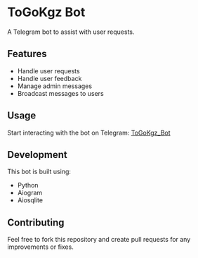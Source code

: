 # ToGoKgz Bot

A Telegram bot to assist with user requests.

## Features
- Handle user requests
- Handle user feedback
- Manage admin messages
- Broadcast messages to users

## Usage
Start interacting with the bot on Telegram: [ToGoKgz_Bot](https://t.me/ToGoKgz_Bot)

## Development
This bot is built using:
- Python
- Aiogram
- Aiosqlite

## Contributing
Feel free to fork this repository and create pull requests for any improvements or fixes.

